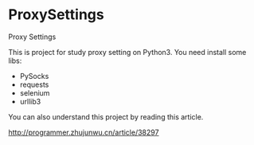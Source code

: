 # ProxySettings
Proxy Settings

This is project for study proxy setting on Python3.
You need install some libs:
- PySocks
- requests
- selenium
- urllib3

You can also understand this project by reading this article.

http://programmer.zhujunwu.cn/article/38297

